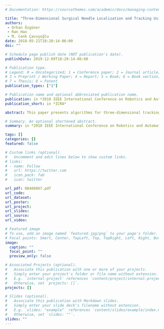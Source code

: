 ```yaml
---
# Documentation: https://sourcethemes.com/academic/docs/managing-content/

title: "Three-Dimensional Surgical Needle Localization and Tracking Using Stereo Endoscopic Image Streams"
authors: 
 - Orhan Özgüner
 - Ran Hao
 - M. Cenk Çavuşoğlu
date: 2018-05-21T18:20:14-06:00
doi: ""

# Schedule page publish date (NOT publication's date).
publishDate: 2019-12-09T18:20:14-06:00

# Publication type.
# Legend: 0 = Uncategorized; 1 = Conference paper; 2 = Journal article;
# 3 = Preprint / Working Paper; 4 = Report; 5 = Book; 6 = Book section;
# 7 = Thesis; 8 = Patent
publication_types: ["1"]

# Publication name and optional abbreviated publication name.
publication: in *2018 IEEE International Conference on Robotics and Automation (ICRA'18)*
publication_short: in *ICRA*

abstract: This paper presents algorithms for three-dimensional tracking of surgical needles using the stereo endoscopic camera images obtained from the da Vinci Surgical Robotic System. The proposed method employs Bayesian state estimation, computer vision techniques, and robot kinematics. A virtual needle rendering procedure is implemented to create simulated images of the surgical needle under the da Vinci robot endoscope, which makes it possible to measure the similarity between the rendered needle image and the real needle. A particle filter algorithm using the mentioned techniques is then used for tracking the surgical needle. The performance of the tracking is experimentally evaluated using an actual da Vinci surgical robotic system and quantitatively validated in a ROS/Gazebo simulation thereof.

# Summary. An optional shortened abstract.
summary: in *2018 IEEE International Conference on Robotics and Automation (ICRA'18)*

tags: []
categories: []
featured: false

# Custom links (optional).
#   Uncomment and edit lines below to show custom links.
# links:
# - name: Follow
#   url: https://twitter.com
#   icon_pack: fab
#   icon: twitter

url_pdf: 08460867.pdf
url_code:
url_dataset:
url_poster:
url_project:
url_slides:
url_source:
url_video:

# Featured image
# To use, add an image named `featured.jpg/png` to your page's folder. 
# Focal points: Smart, Center, TopLeft, Top, TopRight, Left, Right, BottomLeft, Bottom, BottomRight.
image:
  caption: ""
  focal_point: ""
  preview_only: false

# Associated Projects (optional).
#   Associate this publication with one or more of your projects.
#   Simply enter your project's folder or file name without extension.
#   E.g. `internal-project` references `content/project/internal-project/index.md`.
#   Otherwise, set `projects: []`.
projects: []

# Slides (optional).
#   Associate this publication with Markdown slides.
#   Simply enter your slide deck's filename without extension.
#   E.g. `slides: "example"` references `content/slides/example/index.md`.
#   Otherwise, set `slides: ""`.
slides: ""
---
```

